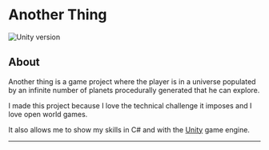 # Another Thing

![Unity version](https://img.shields.io/badge/Unity-2020.1.9f1-green)

## About

Another thing is a game project where the player is in a universe populated by an infinite number of planets procedurally generated that he can explore. 

I made this project because I love the technical challenge it imposes and I love open world games. 

It also allows me to show my skills in C# and with the [Unity](https://unity.com/) game engine.

---
